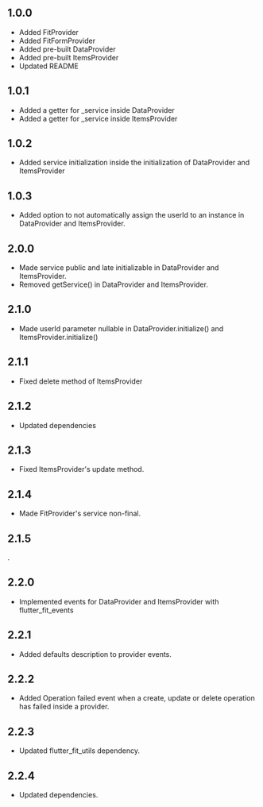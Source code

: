 ## 1.0.0

- Added FitProvider
- Added FitFormProvider
- Added pre-built DataProvider
- Added pre-built ItemsProvider
- Updated README

## 1.0.1

- Added a getter for _service inside DataProvider
- Added a getter for _service inside ItemsProvider

## 1.0.2

- Added service initialization inside the initialization of DataProvider and ItemsProvider

## 1.0.3

- Added option to not automatically assign the userId to an instance in DataProvider and ItemsProvider.

## 2.0.0

- Made service public and late initializable in DataProvider and ItemsProvider.
- Removed getService() in DataProvider and ItemsProvider.

## 2.1.0
- Made userId parameter nullable in DataProvider.initialize() and ItemsProvider.initialize()

## 2.1.1
- Fixed delete method of ItemsProvider

## 2.1.2

- Updated dependencies

## 2.1.3

- Fixed ItemsProvider's update method.

## 2.1.4

- Made FitProvider's service non-final.

## 2.1.5
.

## 2.2.0

- Implemented events for DataProvider and ItemsProvider with flutter_fit_events

## 2.2.1

- Added defaults description to provider events.

## 2.2.2

- Added Operation failed event when a create, update or delete operation has failed inside a provider.

## 2.2.3
- Updated flutter_fit_utils dependency.

## 2.2.4
- Updated dependencies.